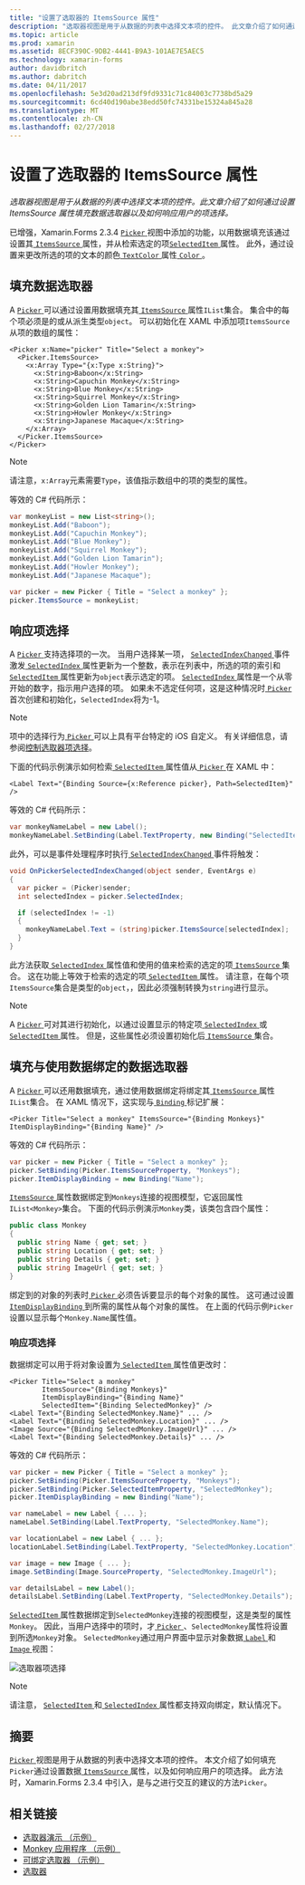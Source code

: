 ```yaml
---
title: "设置了选取器的 ItemsSource 属性"
description: "选取器视图是用于从数据的列表中选择文本项的控件。 此文章介绍了如何通过设置 ItemsSource 属性填充数据选取器以及如何响应用户的项选择。"
ms.topic: article
ms.prod: xamarin
ms.assetid: 8ECF390C-9DB2-4441-B9A3-101AE7E5AEC5
ms.technology: xamarin-forms
author: davidbritch
ms.author: dabritch
ms.date: 04/11/2017
ms.openlocfilehash: 5e3d20ad213df9fd9331c71c84003c7738bd5a29
ms.sourcegitcommit: 6cd40d190abe38edd50fc74331be15324a845a28
ms.translationtype: MT
ms.contentlocale: zh-CN
ms.lasthandoff: 02/27/2018
---
```

# <a name="setting-a-pickers-itemssource-property"></a>设置了选取器的 ItemsSource 属性

_选取器视图是用于从数据的列表中选择文本项的控件。此文章介绍了如何通过设置 ItemsSource 属性填充数据选取器以及如何响应用户的项选择。_

已增强，Xamarin.Forms 2.3.4 [ `Picker` ](https://developer.xamarin.com/api/type/Xamarin.Forms.Picker/)视图中添加的功能，以用数据填充该通过设置其[ `ItemsSource` ](https://developer.xamarin.com/api/property/Xamarin.Forms.Picker.ItemsSource/)属性，并从检索选定的项[`SelectedItem` ](https://developer.xamarin.com/api/property/Xamarin.Forms.Picker.SelectedItem/)属性。 此外，通过设置来更改所选的项的文本的颜色[ `TextColor` ](https://developer.xamarin.com/api/property/Xamarin.Forms.Picker.TextColor/)属性[ `Color` ](https://developer.xamarin.com/api/type/Xamarin.Forms.Color/)。

## <a name="populating-a-picker-with-data"></a>填充数据选取器

A [ `Picker` ](https://developer.xamarin.com/api/type/Xamarin.Forms.Picker/)可以通过设置用数据填充其[ `ItemsSource` ](https://developer.xamarin.com/api/property/Xamarin.Forms.Picker.ItemsSource/)属性`IList`集合。 集合中的每个项必须是的或从派生类型`object`。 可以初始化在 XAML 中添加项`ItemsSource`从项的数组的属性：

```xaml
<Picker x:Name="picker" Title="Select a monkey">
  <Picker.ItemsSource>
    <x:Array Type="{x:Type x:String}">
      <x:String>Baboon</x:String>
      <x:String>Capuchin Monkey</x:String>
      <x:String>Blue Monkey</x:String>
      <x:String>Squirrel Monkey</x:String>
      <x:String>Golden Lion Tamarin</x:String>
      <x:String>Howler Monkey</x:String>
      <x:String>Japanese Macaque</x:String>
    </x:Array>
  </Picker.ItemsSource>
</Picker>
```

> [!NOTE]
> 请注意，`x:Array`元素需要`Type`，该值指示数组中的项的类型的属性。

等效的 C# 代码所示：

```csharp
var monkeyList = new List<string>();
monkeyList.Add("Baboon");
monkeyList.Add("Capuchin Monkey");
monkeyList.Add("Blue Monkey");
monkeyList.Add("Squirrel Monkey");
monkeyList.Add("Golden Lion Tamarin");
monkeyList.Add("Howler Monkey");
monkeyList.Add("Japanese Macaque");

var picker = new Picker { Title = "Select a monkey" };
picker.ItemsSource = monkeyList;
```

## <a name="responding-to-item-selection"></a>响应项选择

A [ `Picker` ](https://developer.xamarin.com/api/type/Xamarin.Forms.Picker/)支持选择项的一次。 当用户选择某一项， [ `SelectedIndexChanged` ](https://developer.xamarin.com/api/event/Xamarin.Forms.Picker.SelectedIndexChanged/)事件激发[ `SelectedIndex` ](https://developer.xamarin.com/api/property/Xamarin.Forms.Picker.SelectedIndex/)属性更新为一个整数，表示在列表中，所选的项的索引和[`SelectedItem` ](https://developer.xamarin.com/api/property/Xamarin.Forms.Picker.SelectedItem/)属性更新为`object`表示选定的项。 [ `SelectedIndex` ](https://developer.xamarin.com/api/property/Xamarin.Forms.Picker.SelectedIndex/)属性是一个从零开始的数字，指示用户选择的项。 如果未不选定任何项，这是这种情况时[ `Picker` ](https://developer.xamarin.com/api/type/Xamarin.Forms.Picker/)首次创建和初始化，`SelectedIndex`将为-1。

> [!NOTE]
> 项中的选择行为[ `Picker` ](https://developer.xamarin.com/api/type/Xamarin.Forms.Picker/)可以上具有平台特定的 iOS 自定义。 有关详细信息，请参阅[控制选取器项选择](~/xamarin-forms/platform/platform-specifics/consuming/ios.md#picker_update_mode)。

下面的代码示例演示如何检索[ `SelectedItem` ](https://developer.xamarin.com/api/property/Xamarin.Forms.Picker.SelectedItem/)属性值从[ `Picker` ](https://developer.xamarin.com/api/type/Xamarin.Forms.Picker/)在 XAML 中：

```xaml
<Label Text="{Binding Source={x:Reference picker}, Path=SelectedItem}" />
```

等效的 C# 代码所示：

```csharp
var monkeyNameLabel = new Label();
monkeyNameLabel.SetBinding(Label.TextProperty, new Binding("SelectedItem", source: picker));
```

此外，可以是事件处理程序时执行[ `SelectedIndexChanged` ](https://developer.xamarin.com/api/event/Xamarin.Forms.Picker.SelectedIndexChanged/)事件将触发：

```csharp
void OnPickerSelectedIndexChanged(object sender, EventArgs e)
{
  var picker = (Picker)sender;
  int selectedIndex = picker.SelectedIndex;

  if (selectedIndex != -1)
  {
    monkeyNameLabel.Text = (string)picker.ItemsSource[selectedIndex];
  }
}
```

此方法获取[ `SelectedIndex` ](https://developer.xamarin.com/api/property/Xamarin.Forms.Picker.SelectedIndex/)属性值和使用的值来检索的选定的项[ `ItemsSource` ](https://developer.xamarin.com/api/property/Xamarin.Forms.Picker.ItemsSource/)集合。 这在功能上等效于检索的选定的项[ `SelectedItem` ](https://developer.xamarin.com/api/property/Xamarin.Forms.Picker.SelectedItem/)属性。 请注意，在每个项`ItemsSource`集合是类型的`object`，，因此必须强制转换为`string`进行显示。

> [!NOTE]
> A [ `Picker` ](https://developer.xamarin.com/api/type/Xamarin.Forms.Picker/)可对其进行初始化，以通过设置显示的特定项[ `SelectedIndex` ](https://developer.xamarin.com/api/property/Xamarin.Forms.Picker.SelectedIndex/)或[ `SelectedItem` ](https://developer.xamarin.com/api/property/Xamarin.Forms.Picker.SelectedItem/)属性。 但是，这些属性必须设置初始化后[ `ItemsSource` ](https://developer.xamarin.com/api/property/Xamarin.Forms.Picker.ItemsSource/)集合。

## <a name="populating-a-picker-with-data-using-data-binding"></a>填充与使用数据绑定的数据选取器

A [ `Picker` ](https://developer.xamarin.com/api/type/Xamarin.Forms.Picker/)可以还用数据填充，通过使用数据绑定将绑定其[ `ItemsSource` ](https://developer.xamarin.com/api/property/Xamarin.Forms.Picker.ItemsSource/)属性`IList`集合。 在 XAML 情况下，这实现与[ `Binding` ](https://developer.xamarin.com/api/type/Xamarin.Forms.Xaml.BindingExtension/)标记扩展：

```xaml
<Picker Title="Select a monkey" ItemsSource="{Binding Monkeys}" ItemDisplayBinding="{Binding Name}" />
```

等效的 C# 代码所示：

```csharp
var picker = new Picker { Title = "Select a monkey" };
picker.SetBinding(Picker.ItemsSourceProperty, "Monkeys");
picker.ItemDisplayBinding = new Binding("Name");
```

[ `ItemsSource` ](https://developer.xamarin.com/api/property/Xamarin.Forms.Picker.ItemsSource/)属性数据绑定到`Monkeys`连接的视图模型，它返回属性`IList<Monkey>`集合。 下面的代码示例演示`Monkey`类，该类包含四个属性：

```csharp
public class Monkey
{
  public string Name { get; set; }
  public string Location { get; set; }
  public string Details { get; set; }
  public string ImageUrl { get; set; }
}
```

绑定到的对象的列表时[ `Picker` ](https://developer.xamarin.com/api/type/Xamarin.Forms.Picker/)必须告诉要显示的每个对象的属性。 这可通过设置[ `ItemDisplayBinding` ](https://developer.xamarin.com/api/property/Xamarin.Forms.Picker.ItemDisplayBinding/)到所需的属性从每个对象的属性。 在上面的代码示例`Picker`设置以显示每个`Monkey.Name`属性值。

### <a name="responding-to-item-selection"></a>响应项选择

数据绑定可以用于将对象设置为[ `SelectedItem` ](https://developer.xamarin.com/api/property/Xamarin.Forms.Picker.SelectedItem/)属性值更改时：

```xaml
<Picker Title="Select a monkey"
        ItemsSource="{Binding Monkeys}"
        ItemDisplayBinding="{Binding Name}"
        SelectedItem="{Binding SelectedMonkey}" />
<Label Text="{Binding SelectedMonkey.Name}" ... />
<Label Text="{Binding SelectedMonkey.Location}" ... />
<Image Source="{Binding SelectedMonkey.ImageUrl}" ... />
<Label Text="{Binding SelectedMonkey.Details}" ... />
```

等效的 C# 代码所示：

```csharp
var picker = new Picker { Title = "Select a monkey" };
picker.SetBinding(Picker.ItemsSourceProperty, "Monkeys");
picker.SetBinding(Picker.SelectedItemProperty, "SelectedMonkey");
picker.ItemDisplayBinding = new Binding("Name");

var nameLabel = new Label { ... };
nameLabel.SetBinding(Label.TextProperty, "SelectedMonkey.Name");

var locationLabel = new Label { ... };
locationLabel.SetBinding(Label.TextProperty, "SelectedMonkey.Location");

var image = new Image { ... };
image.SetBinding(Image.SourceProperty, "SelectedMonkey.ImageUrl");

var detailsLabel = new Label();
detailsLabel.SetBinding(Label.TextProperty, "SelectedMonkey.Details");
```

[ `SelectedItem` ](https://developer.xamarin.com/api/property/Xamarin.Forms.Picker.SelectedItem/)属性数据绑定到`SelectedMonkey`连接的视图模型，这是类型的属性`Monkey`。 因此，当用户选择中的项时，才[ `Picker` ](https://developer.xamarin.com/api/type/Xamarin.Forms.Picker/)、`SelectedMonkey`属性将设置到所选`Monkey`对象。 `SelectedMonkey`通过用户界面中显示对象数据[ `Label` ](https://developer.xamarin.com/api/type/Xamarin.Forms.Label/)和[ `Image` ](https://developer.xamarin.com/api/type/Xamarin.Forms.Image/)视图：

![](populating-itemssource-images/monkeys.png "选取器项选择")

> [!NOTE]
> 请注意， [ `SelectedItem` ](https://developer.xamarin.com/api/property/Xamarin.Forms.Picker.SelectedItem/)和[ `SelectedIndex` ](https://developer.xamarin.com/api/property/Xamarin.Forms.Picker.SelectedIndex/)属性都支持双向绑定，默认情况下。

## <a name="summary"></a>摘要

[ `Picker` ](https://developer.xamarin.com/api/type/Xamarin.Forms.Picker/)视图是用于从数据的列表中选择文本项的控件。 本文介绍了如何填充`Picker`通过设置数据[ `ItemsSource` ](https://developer.xamarin.com/api/property/Xamarin.Forms.Picker.ItemsSource/)属性，以及如何响应用户的项选择。 此方法时，Xamarin.Forms 2.3.4 中引入，是与之进行交互的建议的方法`Picker`。


## <a name="related-links"></a>相关链接

- [选取器演示 （示例）](https://developer.xamarin.com/samples/xamarin-forms/UserInterface/PickerDemo/)
- [Monkey 应用程序 （示例）](https://developer.xamarin.com/samples/xamarin-forms/UserInterface/MonkeyAppPicker/)
- [可绑定选取器 （示例）](https://developer.xamarin.com/samples/xamarin-forms/UserInterface/BindablePicker/)
- [选取器](https://developer.xamarin.com/api/type/Xamarin.Forms.Picker/)

